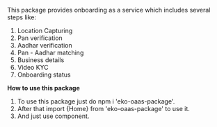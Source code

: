 This package provides onboarding as a service which includes several steps like:

1. Location Capturing
2. Pan verification
3. Aadhar verification
4. Pan - Aadhar matching
5. Business details
6. Video KYC
7. Onboarding status

**How to use this package**

1. To use this package just do npm i 'eko-oaas-package'.
2. After that import {Home} from 'eko-oaas-package' to use it.
3. And just use <Home /> component.
